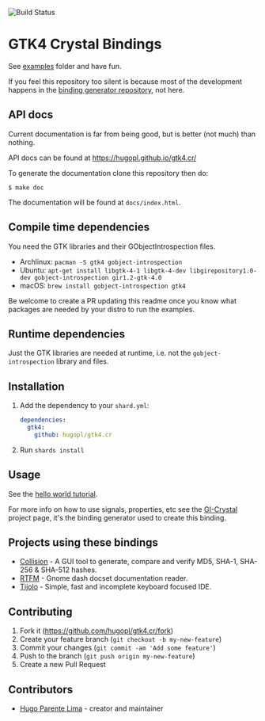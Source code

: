 ![Build Status](https://github.com/hugopl/gtk4.cr/actions/workflows/ci.yml/badge.svg?branch=main)

# GTK4 Crystal Bindings

See [examples](https://github.com/hugopl/gtk4.cr/tree/master/examples) folder and have fun.

If you feel this repository too silent is because most of the development happens in the
[binding generator repository](https://github.com/hugopl/gi-crystal), not here.

## API docs

Current documentation is far from being good, but is better (not much) than nothing.

API docs can be found at https://hugopl.github.io/gtk4.cr/

To generate the documentation clone this repository then do:

```
$ make doc
```

The documentation will be found at `docs/index.html`.


## Compile time dependencies

You need the GTK libraries and their GObjectIntrospection files.

- Archlinux: `pacman -S gtk4 gobject-introspection`
- Ubuntu: `apt-get install libgtk-4-1 libgtk-4-dev libgirepository1.0-dev gobject-introspection gir1.2-gtk-4.0`
- macOS: `brew install gobject-introspection gtk4`

Be welcome to create a PR updating this readme once you know what packages are needed by your distro to run the
examples.

## Runtime dependencies

Just the GTK libraries are needed at runtime, i.e. not the `gobject-introspection` library and files.

## Installation

1. Add the dependency to your `shard.yml`:

   ```yaml
   dependencies:
     gtk4:
       github: hugopl/gtk4.cr
   ```

2. Run `shards install`

## Usage

See the [hello world tutorial](https://github.com/hugopl/gtk4.cr/tree/master/tutorial/hello_world.md).

For more info on how to use signals, properties, etc see the [GI-Crystal](https://github.com/hugopl/gi-crystal)
project page, it's the binding generator used to create this binding.

## Projects using these bindings

- [Collision](https://github.com/GeopJr/Collision) - A GUI tool to generate, compare and verify MD5, SHA-1, SHA-256 & SHA-512 hashes.
- [RTFM](https://github.com/hugopl/rtfm) - Gnome dash docset documentation reader.
- [Tijolo](https://github.com/hugopl/tijolo) - Simple, fast and incomplete keyboard focused IDE.

## Contributing

1. Fork it (<https://github.com/hugopl/gtk4.cr/fork>)
2. Create your feature branch (`git checkout -b my-new-feature`)
3. Commit your changes (`git commit -am 'Add some feature'`)
4. Push to the branch (`git push origin my-new-feature`)
5. Create a new Pull Request

## Contributors

- [Hugo Parente Lima](https://github.com/hugopl) - creator and maintainer
